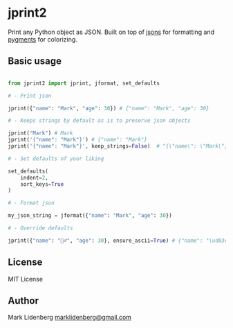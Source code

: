 # jprint2

Print any Python object as JSON. Built on top of [jsons](https://github.com/ramonhagenaars/jsons) for formatting and [pygments](https://pygments.org/) for colorizing.

## Basic usage 

```python

from jprint2 import jprint, jformat, set_defaults

# - Print json

jprint({"name": "Mark", "age": 30}) # {"name": "Mark", "age": 30}

# - Keeps strings by default as is to preserve json objects

jprint("Mark") # Mark
jprint('{"name": "Mark"}') # {"name": "Mark"}
jprint('{"name": "Mark"}', keep_strings=False)  # "{\"name\": \"Mark\"}"

# - Set defaults of your liking

set_defaults(
    indent=2, 
    sort_keys=True
)

# - Format json

my_json_string = jformat({"name": "Mark", "age": 30})

# - Override defaults

jprint({"name": "🧙‍♂️", "age": 30}, ensure_ascii=True) # {"name": "\ud83e\uddd9\u200d\u2642\ufe0f", "age": 30}

```

## License

MIT License

## Author

Mark Lidenberg [marklidenberg@gmail.com](mailto:marklidenberg@gmail.com)